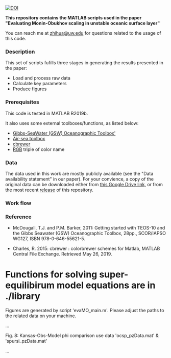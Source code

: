 [![DOI](https://zenodo.org/badge/DOI/10.5281/zenodo.??.svg)](https://doi.org/10.5281/zenodo.??)

**This repository contains the MATLAB scripts used in the paper "Evaluating Monin-Obukhov scaling in unstable oceanic surface layer"**

You can reach me at [zhihua@uw.edu](mailto:zhihua@uw.edu) for questions related to the usage of this code. 

### Description
This set of scripts fufills three stages in generating the results presented in the paper:
- Load and process raw data
- Calculate key parameters
- Produce figures

### Prerequisites
This code is tested in MATLAB R2019b.

It also uses some external toolboxes/functions, as listed below:
- [Gibbs-SeaWater (GSW) Oceanographic Toolbox'](http://www.teos-10.org/software.htm)
- [Air-sea toolbox](https://github.com/sea-mat/air-sea)
- [cbrewer](https://www.mathworks.com/matlabcentral/fileexchange/34087-cbrewer-colorbrewer-schemes-for-matlab)
- [RGB](https://www.mathworks.com/matlabcentral/fileexchange/24497-rgb-triple-of-color-name-version-2) triple of color name

### Data
The data used in this work are mostly publicly available (see the "Data availability statement" in our paper). For your convience, a copy of the original data can be downloaded either from [this Google Drive link](https://drive.google.com/file/d/13UYYOT9AXFufjMw6_wr4-hoNv7M3tT7v/view?usp=sharing), or from the most recent [release]() of this repository.

### Work flow

### Reference

* McDougall, T.J. and P.M. Barker, 2011: Getting started with TEOS-10 and the Gibbs Seawater (GSW) Oceanographic Toolbox, 28pp., SCOR/IAPSO WG127, ISBN 978-0-646-55621-5.

* Charles, R. 2015: cbrewer : colorbrewer schemes for Matlab, MATLAB Central File Exchange. Retrieved May 26, 2019.

Functions for solving super-equilibirum model equations are in ./library
========================================================================

Figures are generated by script 'evaMO_main.m'.
Please adjust the paths to the related data on your machine.

...

Fig. 8: Kansas-Obs-Model phi comparison
  use data 'ocsp_pzData.mat' & 'spursi_pzData.mat'

...
